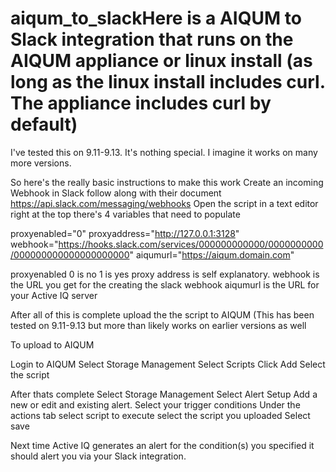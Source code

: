 # aiqum_to_slackHere is a AIQUM to Slack integration that runs on the AIQUM appliance or linux install (as long as the linux install includes curl. The appliance includes curl by default)

I've tested this on 9.11-9.13. It's nothing special. I imagine it works on many more versions.

So here's the really basic instructions to make this work
Create an incoming Webhook in Slack follow along with their document https://api.slack.com/messaging/webhooks
Open the script in a text editor right at the top there's 4 variables that need to populate

proxyenabled="0"
proxyaddress="http://127.0.0.1:3128"
webhook="https://hooks.slack.com/services/000000000000/0000000000/000000000000000000000"
aiqumurl="https://aiqum.domain.com"

proxyenabled 0 is no 1 is yes
proxy address is self explanatory.
webhook is the URL you get for the creating the slack webhook
aiqumurl is the URL for your Active IQ server

After all of this is complete upload the the script to AIQUM (This has been tested on 9.11-9.13 but more than likely works on earlier versions as well

To upload to AIQUM 

Login to AIQUM
Select Storage Management
Select Scripts
Click Add
Select the script

After thats complete 
Select Storage Management
Select Alert Setup
Add a new or edit and existing alert.
Select your trigger conditions
Under the actions tab select script to execute select the script you uploaded
Select save

Next time Active IQ generates an alert for the condition(s) you specified it should alert you via your Slack integration.
